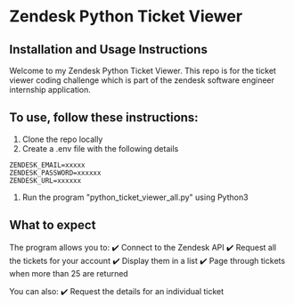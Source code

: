 # Zendesk Python Ticket Viewer
## Installation and Usage Instructions

Welcome to my Zendesk Python Ticket Viewer. This repo is for the ticket viewer coding challenge which is part of the zendesk software engineer internship application.

## To use, follow these instructions:

1. Clone the repo locally
1. Create a .env file with the following details
```
ZENDESK_EMAIL=xxxxx
ZENDESK_PASSWORD=xxxxxx
ZENDESK_URL=xxxxxx
```
1. Run the program "python_ticket_viewer_all.py" using Python3 

## What to expect
The program allows you to:
✔️ Connect to the Zendesk API
✔️ Request all the tickets for your account
✔️ Display them in a list
✔️ Page through tickets when more than 25 are returned 

You can also:
✔️ Request the details for an individual ticket

